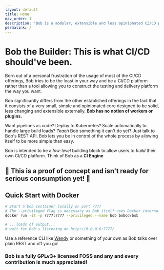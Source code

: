 ```yaml
---
layout: default
title: Home
nav_order: 1
description: "Bob is a modular, extensible and less opinionated CI/CD platform."
permalink: /
---
```


# Bob the Builder: This is what CI/CD should've been.

Born out of a personal frustration of the usage of most of the CI/CD offerings,
Bob tries to be the least in your way and be a CI/CD platform rather than a tool
allowing you to construct the testing and delivery platform the way you want.

Bob significantly differs from the other established offerings in the fact that it
consists of a very small, simple and opinionated core designed to be solid, less
changing and extensible externally. **Bob has no notion of workers or plugins.**

Want pipelines as code? Deploy to Kubernetes? Scale automatically to handle large
build loads? _Teach_ Bob something it can't do yet? Just talk to Bob's REST API.
Bob lets you be in control of the whole process by allowing itself to be more
simple than easy.

Bob is intended to be a _low-level_ building block to allow users to _build_ their
own CI/CD platform. Think of Bob as a **CI Engine**

## 🚧 This is a proof of concept and isn't ready for serious consumption yet! 🚧

## Quick Start with Docker
```bash
# Start a bob container locally on port 7777
# The --privileged flag is necessary as Bob itself uses Docker internally
docker run -it -p 7777:7777 --privileged --name bob bobcd/bob

# ...loads of output...
# wait for Bob's listening on http://0.0.0.0:7777/
```

Use a reference CLI like [Wendy](https://github.com/bob-cd/wendy) or something of
your own as Bob talks over plain REST and off you go!

### Bob is a fully GPLv3+ licensed FOSS and any and every contribution is much appreciated!
